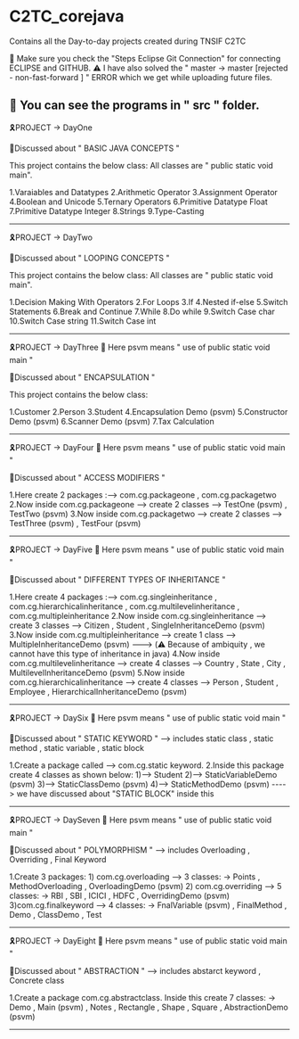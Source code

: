 # C2TC_corejava
Contains all the Day-to-day projects created during TNSIF C2TC

📌 Make sure you check the "Steps Eclipse Git Connection" for connecting ECLIPSE and GITHUB.
⚠️ I have also solved the " master -> master [rejected - non-fast-forward ] " ERROR which we get while uploading future files.


📌 You can see the programs in " src " folder.
--------------------------------------------------------------------------------------------------------
🎗️PROJECT -> DayOne          

📌Discussed about " BASIC JAVA CONCEPTS "

This project contains the below class:
All classes are " public static void main".

1.Varaiables and Datatypes
2.Arithmetic Operator
3.Assignment Operator
4.Boolean and Unicode
5.Ternary Operators
6.Primitive Datatype Float
7.Primitive Datatype Integer
8.Strings
9.Type-Casting

---------------------------------------------------------------------------------------------------------
🎗️PROJECT -> DayTwo                  

📌Discussed about " LOOPING CONCEPTS "

This project contains the below class:
All classes are " public static void main".

1.Decision Making With Operators
2.For Loops
3.If
4.Nested if-else
5.Switch Statements
6.Break and Continue
7.While
8.Do while
9.Switch Case char
10.Switch Case string
11.Switch Case int

-----------------------------------------------------------------------------------------------------------
🎗️PROJECT -> DayThree                                  📌 Here psvm means " use of public static void main "

📌Discussed about " ENCAPSULATION "

This project contains the below class:

1.Customer
2.Person
3.Student
4.Encapsulation Demo (psvm)
5.Constructor Demo (psvm)
6.Scanner Demo (psvm)
7.Tax Calculation

----------------------------------------------------------------------------------------------------------
🎗️PROJECT -> DayFour                                  📌  Here psvm means " use of public static void main "

📌Discussed about " ACCESS MODIFIERS "

1.Here create 2 packages :--> com.cg.packageone , com.cg.packagetwo
2.Now inside com.cg.packageone --> create 2 classes --> TestOne (psvm) , TestTwo (psvm)
3.Now inside com.cg.packagetwo --> create 2 classes --> TestThree (psvm) , TestFour (psvm)

----------------------------------------------------------------------------------------------------------
🎗️PROJECT -> DayFive                                  📌  Here psvm means " use of public static void main "

📌Discussed about " DIFFERENT TYPES OF INHERITANCE "

1.Here create 4 packages :--> com.cg.singleinheritance , com.cg.hierarchicalinheritance , com.cg.multilevelinheritance , com.cg.multipleinheritance
2.Now inside com.cg.singleinheritance --> create 3 classes --> Citizen , Student , SingleInheritanceDemo (psvm)
3.Now inside com.cg.multipleinheritance --> create 1 class --> MultipleInheritanceDemo (psvm) ---> (⚠️ Because of ambiquity , we cannot have this type of inheritance in java)
4.Now inside com.cg.multilevelinheritance --> create 4 classes --> Country , State , City , MultilevelInheritanceDemo (psvm)
5.Now inside com.cg.hierarchicalinheritance --> create 4 classes --> Person , Student , Employee , HierarchicalInheritanceDemo (psvm)

------------------------------------------------------------------------------------------------------------
🎗️PROJECT -> DaySix                                 📌  Here psvm means " use of public static void main "

📌Discussed about " STATIC KEYWORD " --> includes static class , static method , static variable , static block

1.Create a package called --> com.cg.static keyword.
2.Inside this package create 4 classes as shown below:
   1)--> Student
   2)--> StaticVariableDemo (psvm)
   3)--> StaticClassDemo (psvm)
   4)--> StaticMethodDemo (psvm)    ----> we have discussed about "STATIC BLOCK" inside this

-----------------------------------------------------------------------------------------------------------
🎗️PROJECT -> DaySeven                                📌  Here psvm means " use of public static void main "

📌Discussed about " POLYMORPHISM " --> includes Overloading , Overriding , Final Keyword

1.Create 3 packages:
       1) com.cg.overloading --> 3 classes: -> Points , MethodOverloading , OverloadingDemo (psvm)
       2) com.cg.overriding  --> 5 classes: -> RBI , SBI , ICICI , HDFC , OverridingDemo (psvm)
       3)com.cg.finalkeyword --> 4 classes: -> FnalVariable (psvm) , FinalMethod , Demo , ClassDemo , Test

-----------------------------------------------------------------------------------------------------------
🎗️PROJECT -> DayEight                                📌  Here psvm means " use of public static void main "

📌Discussed about " ABSTRACTION " --> includes abstarct keyword , Concrete class

1.Create a package com.cg.abstractclass.
   Inside this create 7 classes: -> Demo , Main (psvm) , Notes , Rectangle , Shape , Square , AbstractionDemo (psvm)

---------------------------------------------------------------------------------------------------------------












